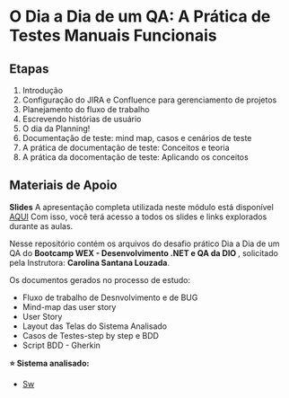 # O Dia a Dia de um QA: A Prática de Testes Manuais Funcionais

## Etapas

1. Introdução
2. Configuração do JIRA e Confluence para gerenciamento de projetos
3. Planejamento do fluxo de trabalho
4. Escrevendo histórias de usuário
5. O dia da Planning!
6. Documentação de teste: mind map, casos e cenários de teste
7. A prática de documentação de teste: Conceitos e teoria
8. A prática da docomentação de teste: Aplicando os conceitos

## Materiais de Apoio
 
**Slides**
A apresentação completa utilizada neste módulo está disponível [AQUI](https://academiapme-my.sharepoint.com/:p:/g/personal/renato_dio_me/EZn3n5RAgFFJgz1SePsXsxkBivxcAhWx90n9jzvRKFnX2Q?e=019g8H)
Com isso, você terá acesso a todos os slides e links explorados durante as aulas.

<p align="left">
    Nesse repositório contém os arquivos do desafio prático Dia a Dia de um QA do <b>Bootcamp WEX - Desenvolvimento .NET e QA da DIO </b>, solicitado pela Instrutora: <b>Carolina Santana Louzada</b>.</p>

Os documentos gerados no processo de estudo: 
  - Fluxo de trabalho de Desnvolvimento e de BUG</a>
  - Mind-map das user story </a>
  - User Story </a>
  - Layout das Telas do Sistema Analisado </a>
  - Casos de Testes-step by step e BDD </a>
  - Script BDD - Gherkin</a>
  
<b> ⭐️ Sistema analisado:</b>
  
   - <a href="https://www.saucedemo.com/">Sw</a>
  

